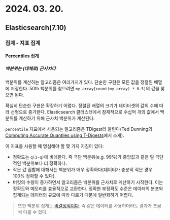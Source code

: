 # 2024. 03. 20.

## Elasticsearch(7.10)

### 집계 - 지표 집계

#### Percentiles 집계

##### 백분위는 (대체로) 근사치다

백분위를 계산하는 알고리즘은 여러가지가 있다. 단순한 구현은 모든 값을 정렬된 배열에 저장한다. 50th 백분위를 찾으려면 `my_array[count(my_array) * 0.5]`의 값을 찾으면 된다.

확실히 단순한 구현은 확장하기 어렵다. 정렬된 배열의 크기가 데이터셋의 값의 수에 따라 선형으로 증가한다. Elasticsearch 클러스터에서 잠재적으로 수십억 개의 값에서 백분위를 계산하기 위해 근사치 백분위가 계산된다.

`percentile` 지표에서 사용되는 알고리즘은 TDigest라 불린다(Ted Dunning의 [Computing Accurate Quantiles using T-Digests][computing-accurate-quantiles-using-t-digests]에서 소개).

이 지표를 사용할 때 명심해야 할 몇 가지 지침이 있다:

- 정확도는 `q(1-q)`에 비례한다. 즉 극단 백분위(e.g. 99%)가 중앙값과 같은 덜 극단적인 백분위보다 더 정확하다.
- 작은 값 집합에 대해서는 백분위가 매우 정확하다(데이터가 충분히 작은 경우 100% 정확할 수 있다).
- 버킷의 수량이 증가하면서 알고리즘은 백분위를 근사치로 계산하기 시작한다. 이는 정확도와 메모리를 효율적으로 교환한다. 정확한 부정확도 수준은 데이터의 분포와 집계되는 데이터의 규모에 따라 다르기 때문에 일반화하기 어렵다.

> 또한 백분위 집계는 [비결정적이다][wikipedia-non-deterministic-algorithm]. 즉 같은 데이터를 사용하더라도 결과가 조금씩 다를 수 있다.





[computing-accurate-quantiles-using-t-digests]: https://github.com/tdunning/t-digest/blob/master/docs/t-digest-paper/histo.pdf
[wikipedia-non-deterministic-algorithm]: https://en.wikipedia.org/wiki/Nondeterministic_algorithm